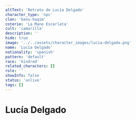 ```yaml
---
altText: 'Retrato de Lucía Delgado'
character_type: 'npc'
clan: 'banu-haqim'
coterie: 'La Mano Escarlata'
cult: 'camarilla'
description: ''
hide: true
image: '../../assets/character_images/lucia-delgado.png'
name: 'Lucía Delgado'
nationality: 'spanish'
pattern: 'default'
race: 'kindred'
related_characters: []
role: ''
showInfo: false
status: 'unlive'
tags: []
---
```


# Lucía Delgado
